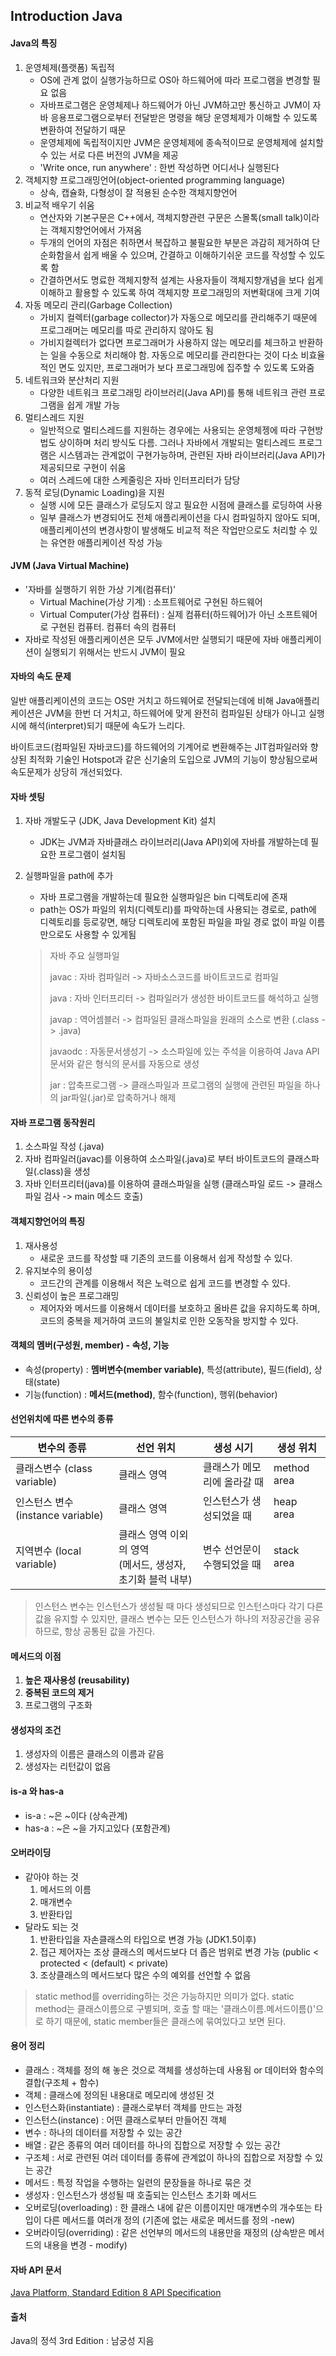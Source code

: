 ## Introduction Java

#### Java의 특징

1. 운영체제(플랫폼) 독립적
   * OS에 관계 없이 실행가능하므로 OS아 하드웨어에 따라 프로그램을 변경할 필요 없음
   * 자바프로그램은 운영체제나 하드웨어가 아닌 JVM하고만 통신하고 JVM이 자바 응용프로그램으로부터 전달받은 명령을 해당 운영체제가 이해할 수 있도록 변환하여 전달하기 때문
   * 운영체제에 독립적이지만 JVM은 운영체제에 종속적이므로 운영체제에 설치할 수 있는 서로 다른 버전의 JVM을 제공
   * 'Write once, run anywhere' : 한번 작성하면 어디서나 실행된다
2. 객체지향 프로그래밍언어(object-oriented programming language)
   * 상속, 캡슐화, 다형성이 잘 적용된 순수한 객체지향언어
3. 비교적 배우기 쉬움
   * 연산자와 기본구문은 C++에서, 객체지향관련 구문은 스몰톡(small talk)이라는 객체지향언어에서 가져옴
   * 두개의 언어의 자점은 취하면서 복잡하고 불필요한 부분은 과감히 제거하여 단순화함을서 쉽게 배울 수 있으며, 간결하고 이해하기쉬운 코드를 작성할 수 있도록 함
   * 간결하면서도 명료한 객체지향적 설계는 사용자들이 객체지향개념을 보다 쉽게 이해하고 활용할 수 있도록 하여 객체지향 프로그래밍의 저변확대에 크게 기여
4. 자동 메모리 관리(Garbage Collection)
   * 가비지 컬렉터(garbage collector)가 자동으로 메모리를 관리해주기 때문에 프로그래머는 메모리를 따로 관리하지 않아도 됨
   * 가비지컬렉터가 없다면 프로그래머가 사용하지 않는 메모리를 체크하고 반환하는 일을 수동으로 처리해야 함. 자동으로 메모리를 관리한다는 것이 다소 비효율적인 면도 있지만, 프로그래머가 보다 프로그래밍에 집주할 수 있도록 도와줌
5. 네트워크와 분산처리 지원
   * 다양한 네트워크 프로그래밍 라이브러리(Java API)를 통해 네트워크 관련 프로그램을 쉽게 개발 가능
6. 멀티스레드 지원
   * 일반적으로 멀티스레드를 지원하는 경우에는 사용되는 운영체젱에 따라 구현방법도 상이하며 처리 방식도 다름. 그러나 자바에서 개발되는 멀티스레드 프로그램은 시스템과는 관계없이 구현가능하며, 관련된 자바 라이브러리(Java API)가 제공되므로 구현이 쉬움
   * 여러 스레드에 대한 스케줄링은 자바 인터프리터가 담당
7. 동적 로딩(Dynamic Loading)을 지원
   * 실행 시에 모든 클래스가 로딩도지 않고 필요한 시점에 클래스를 로딩하여 사용
   * 일부 클래스가 변경되어도 전체 애플리케이션을 다시 컴파일하지 않아도 되며, 애플리케이션의 변경사항이 발생해도 비교적 적은 작업만으로도 처리할 수 있는 유연한 애플리케이션 작성 가능




#### JVM (Java Virtual Machine)

- '자바를 실행하기 위한 가상 기계(컴퓨터)'
  - Virtual Machine(가상 기계) : 소프트웨어로 구현된 하드웨어
  - Virtual Computer(가상 컴퓨터) : 실제 컴퓨터(하드웨어)가 아닌 소프트웨어로 구현된 컴퓨터. 컴퓨터 속의 컴퓨터
- 자바로 작성된 애플리케이션은 모두 JVM에서만 실행되기 때문에 자바 애플리케이션이 실행되기 위해서는 반드시 JVM이 필요



#### 자바의 속도 문제

일반 애플리케이션의 코드는 OS만 거치고 하드웨어로 전달되는데에 비해 Java애플리케이션은 JVM을 한번 더 거치고, 하드웨어에 맞게 완전히 컴파일된 상태가 아니고 실행 시에 해석(interpret)되기 때문에 속도가 느리다.

바이트코드(컴파일된 자바코드)를 하드웨어의 기계어로 변환해주는 JIT컴파일러와 향상된 최적화 기술인 Hotspot과 같은 신기술의 도입으로 JVM의 기능이 향상됨으로써 속도문제가 상당히 개선되었다.



#### 자바 셋팅

1. 자바 개발도구 (JDK, Java Development Kit) 설치

   - JDK는 JVM과 자바클래스 라이브러리(Java API)외에 자바를 개발하는데 필요한 프로그램이 설치됨

2. 실행파일을 path에 추가

   - 자바 프로그램을 개발하는데 필요한 실행파일은 bin 디렉토리에 존재
   - path는 OS가 파일의 위치(디렉토리)를 파악하는데 사용되는 경로로, path에 디렉토리를 등로갛면, 해당 디렉토리에 포함된 파일을 파일 경로 없이 파일 이름만으로도 사용할 수 있게됨

   > 자바 주요 실행파일
   >
   > javac : 자바 컴파일러 -> 자바소스코드를 바이트코드로 컴파일
   >
   > java : 자바 인터프리터 -> 컴파일러가 생성한 바이트코드를 해석하고 실행
   >
   > javap : 역어셈블러 -> 컴파일된 클래스파일을 원래의 소스로 변환 (.class -> .java)
   >
   > javaodc : 자동문서생성기 -> 소스파일에 있는 주석을 이용하여 Java API 문서와 같은 형식의 문서를 자동으로 생성
   >
   > jar : 압축프로그램 -> 클래스파일과 프로그램의 실행에 관련된 파일을 하나의 jar파일(.jar)로 압축하거나 해제



#### 자바 프로그램 동작원리

1. 소스파일 작성 (.java)
2. 자바 컴파일러(javac)를 이용하여 소스파일(.java)로 부터 바이트코드의 클래스파일(.class)을 생성
3. 자바 인터프리터(java)를 이용하여 클래스파일을 실행 (클래스파일 로드 -> 클래스파일 검사 -> main 메소드 호출)




#### 객체지향언어의 특징

1. 재사용성
   * 새로운 코드를 작성할 때 기존의 코드를 이용해서 쉽게 작성할 수 있다.
2. 유지보수의 용이성
   * 코드간의 관계를 이용해서 적은 노력으로 쉽게 코드를 변경할 수 있다.
3. 신뢰성이 높은 프로그래밍
   * 제어자와 메서드를 이용해서 데이터를 보호하고 올바른 값을 유지하도록 하며, 코드의 중복을 제거하여 코드의 불일치로 인한 오동작을 방지할 수 있다.




#### 객체의 멤버(구성원, member) - 속성, 기능

* 속성(property) : **멤버변수(member variable)**, 특성(attribute), 필드(field), 상태(state)
* 기능(function) : **메서드(method)**, 함수(function), 행위(behavior)




#### 선언위치에 따른 변수의 종류

| 변수의 종류                       | 선언 위치                                                    | 생성 시기                   | 생성 위치   |
| --------------------------------- | ------------------------------------------------------------ | --------------------------- | ----------- |
| 클래스변수 (class variable)       | 클래스 영역                                                  | 클래스가 메모리에 올라갈 때 | method area |
| 인스턴스 변수 (instance variable) | 클래스 영역                                                  | 인스턴스가 생성되었을 때    | heap area   |
| 지역변수 (local variable)         | 클래스 영역 이외의 영역<br/>(메서드, 생성자, 초기화 블럭 내부) | 변수 선언문이 수행되었을 때 | stack area  |

> 인스턴스 변수는 인스턴스가 생성될 때 마다 생성되므로 인스턴스마다 각기 다른 값을 유지할 수 있지만, 클래스 변수는 모든 인스턴스가 하나의 저장공간을 공유하므로, 항상 공통된 값을 가진다.



#### 메서드의 이점

1. **높은 재사용성 (reusability)**
2. **중복된 코드의 제거**
3. 프로그램의 구조화




#### 생성자의 조건

1. 생성자의 이름은 클래스의 이름과 같음
2. 생성자는 리턴값이 없음




#### is-a 와 has-a

* is-a : ~은 ~이다 (상속관계)
* has-a : ~은 ~을 가지고있다 (포함관계)



#### 오버라이딩

* 같아야 하는 것
  1. 메서드의 이름
  2. 매개변수
  3. 반환타입
* 달라도 되는 것
  1. 반환타입을 자손클래스의 타입으로 변경 가능 (JDK1.5이후)
  2. 접근 제어자는 조상 클래스의 메서드보다 더 좁은 범위로 변경 가능 (public < protected < (default) < private)
  3. 조상클래스의 메서드보다 많은 수의 예외를 선언할 수 없음

> static method를 overriding하는 것은 가능하지만 의미가 없다. static method는 클래스이름으로 구별되며, 호출 할 때는 '클래스이름.메서드이름()'으로 하기 때문에, static member들은 클래스에 묶여있다고 보면 된다.



#### 용어 정리

* 클래스 : 객체를 정의 해 놓은 것으로 객체를 생성하는데 사용됨 or 데이터와 함수의 결합(구조체 + 함수)
* 객체 : 클래스에 정의된 내용대로 메모리에 생성된 것
* 인스턴스화(instantiate) : 클래스로부터 객체를 만드는 과정
* 인스턴스(instance) : 어떤 클래스로부터 만들어진 객체
* 변수 : 하나의 데이터를 저장할 수 있는 공간
* 배열 : 같은 종류의 여러 데이터를 하나의 집합으로 저장할 수 있는 공간
* 구조체 : 서로 관련된 여러 데이터를 종류에 관계없이 하나의 집합으로 저장할 수 있는 공간
* 메서드 : 특정 작업을 수행하는 일련의 문장들을 하나로 묶은 것
* 생성자 : 인스턴스가 생성될 때 호출되는 인스턴스 초기화 메서드
* 오버로딩(overloading) : 한 클래스 내에 같은 이름이지만 매개변수의 개수또는 타입이 다른 메서드를 여러개 정의 (기존에 없는 새로운 메서드를 정의 -new)
* 오버라이딩(overriding) : 같은 선언부의 메서드의 내용만을 재정의 (상속받은 메서드의 내용을 변경 - modify)





#### 자바 API 문서

[Java Platform, Standard Edition 8 API Specification](https://docs.oracle.com/javase/8/docs/api/)



#### 출처

Java의 정석 3rd Edition : 남궁성 지음